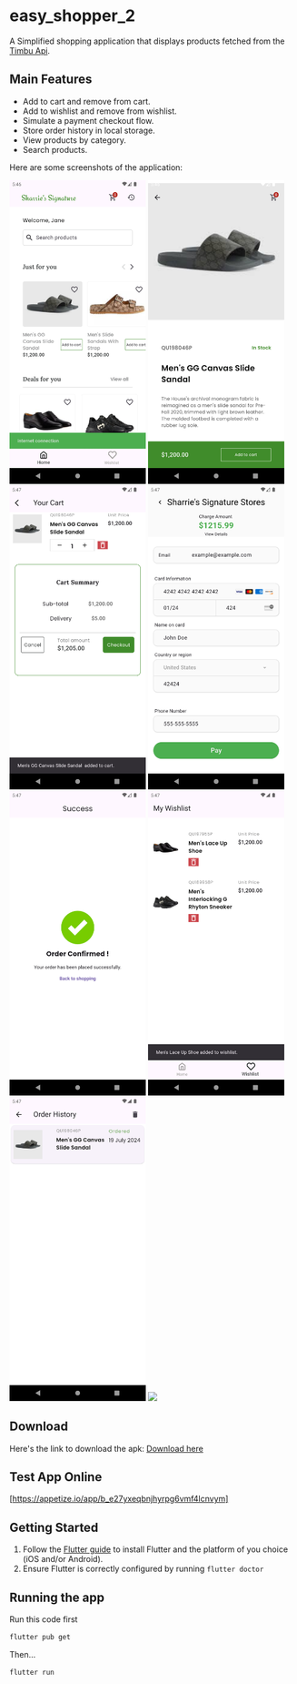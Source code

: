 # easy_shopper_2

A Simplified shopping application that displays products fetched from the [Timbu Api](https://timbu.com/).

## Main Features
- Add to cart and remove from cart.
- Add to wishlist and remove from wishlist.
- Simulate a payment checkout flow.
- Store order history in local storage.
- View products by category.
- Search products.

Here are some screenshots of the application:

<img src="screenshots/screenshot_1.png" width="240">
<img src="screenshots/screenshot_2.png" width="240">
<img src="screenshots/screenshot_3.png" width="240">
<img src="screenshots/screenshot_4.png" width="240">
<img src="screenshots/screenshot_5.png" width="240">
<img src="screenshots/screenshot_6.png" width="240">
<img src="screenshots/screenshot_7.png" width="240">
<img src="screenshots/screenshot_8.png" width="240">


## Download
Here's the link to download the apk:
[Download here](https://github.com/Joshokelola/easy_shopper_2/releases/download/V1.1/app-release.apk)

## Test App Online
[https://appetize.io/app/b_e27yxeqbnjhyrpg6vmf4lcnvym]

## Getting Started
1. Follow the [Flutter guide](https://docs.flutter.dev/get-started/install) to
   install Flutter and the platform of you choice (iOS and/or Android).
2. Ensure Flutter is correctly configured by running `flutter doctor`

## Running the app
Run this code first
```sh
flutter pub get
```
Then...
```sh
flutter run
```
